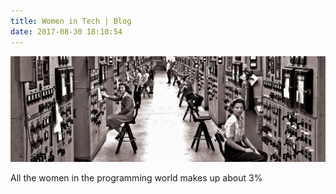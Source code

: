 ```yaml
---
title: Women in Tech | Blog
date: 2017-08-30 18:10:54
---
```

<html>
<head>
    <link rel="stylesheet" type="text/css" href="styles.css">
</head>
<body>
    <div class="image">
        <img src="first-women-in-tech.jpg">
        <p>All the women in the programming world makes up about 3%</p>
    </div>
</body>
</html>